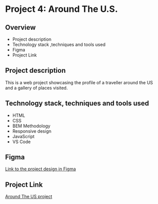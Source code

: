 # Project 4: Around The U.S.

## Overview

- Project description
- Technology stack ,techniques and tools used
- Figma
- Project Link

## Project description

This is a web project showcasing the profile of a traveller around the US and a gallery of places visited.

## Technology stack, techniques and tools used

- HTML
- CSS
- BEM Methodology
- Responsive design
- JavaScript
- VS Code

## Figma

[Link to the project design in Figma](https://www.figma.com/file/mUgu8OSHWE0M6p6vfwmdu9/Sprint-4-Around-The-U.S.-desktop-mobile?node-id=0%3A1)

## Project Link

[Around The US project]()
